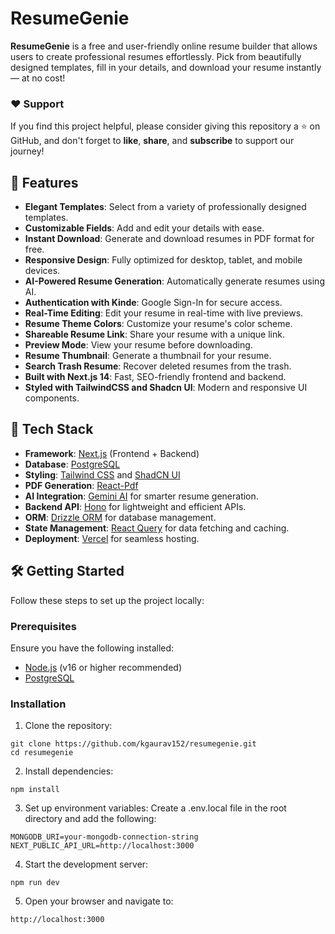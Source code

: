 # ResumeGenie

**ResumeGenie** is a free and user-friendly online resume builder that allows users to create professional resumes effortlessly. Pick from beautifully designed templates, fill in your details, and download your resume instantly — at no cost!

### ❤️ Support

If you find this project helpful, please consider giving this repository a ⭐️ on GitHub, and don't forget to **like**, **share**, and **subscribe** to support our journey!

## 🌟 Features

- **Elegant Templates**: Select from a variety of professionally designed templates.
- **Customizable Fields**: Add and edit your details with ease.
- **Instant Download**: Generate and download resumes in PDF format for free.
- **Responsive Design**: Fully optimized for desktop, tablet, and mobile devices.
- **AI-Powered Resume Generation**: Automatically generate resumes using AI.
- **Authentication with Kinde**: Google Sign-In for secure access.
- **Real-Time Editing**: Edit your resume in real-time with live previews.
- **Resume Theme Colors**: Customize your resume's color scheme.
- **Shareable Resume Link**: Share your resume with a unique link.
- **Preview Mode**: View your resume before downloading.
- **Resume Thumbnail**: Generate a thumbnail for your resume.
- **Search Trash Resume**: Recover deleted resumes from the trash.
- **Built with Next.js 14**: Fast, SEO-friendly frontend and backend.
- **Styled with TailwindCSS and Shadcn UI**: Modern and responsive UI components.

## 🚀 Tech Stack

- **Framework**: [Next.js](https://nextjs.org/) (Frontend + Backend)
- **Database**: [PostgreSQL](https://www.postgresql.org/)
- **Styling**: [Tailwind CSS](https://tailwindcss.com/) and [ShadCN UI](https://shadcn.dev/)
- **PDF Generation**: [React-Pdf](https://react-pdf.org/)
- **AI Integration**: [Gemini AI](https://gemini.google.com/) for smarter resume generation.
- **Backend API**: [Hono](https://hono.dev/) for lightweight and efficient APIs.
- **ORM**: [Drizzle ORM](https://orm.drizzle.team/) for database management.
- **State Management**: [React Query](https://tanstack.com/query/latest) for data fetching and caching.
- **Deployment**: [Vercel](https://vercel.com/home) for seamless hosting.

## 🛠️ Getting Started

Follow these steps to set up the project locally:

### Prerequisites

Ensure you have the following installed:

- [Node.js](https://nodejs.org/) (v16 or higher recommended)
- [PostgreSQL](https://www.postgresql.org/)

### Installation

1. Clone the repository:

```
git clone https://github.com/kgaurav152/resumegenie.git
cd resumegenie
```

2. Install dependencies:

```
npm install
```

3. Set up environment variables:
   Create a .env.local file in the root directory and add the following:

```
MONGODB_URI=your-mongodb-connection-string
NEXT_PUBLIC_API_URL=http://localhost:3000
```

4. Start the development server:

```
npm run dev
```

5. Open your browser and navigate to:

```
http://localhost:3000
```
